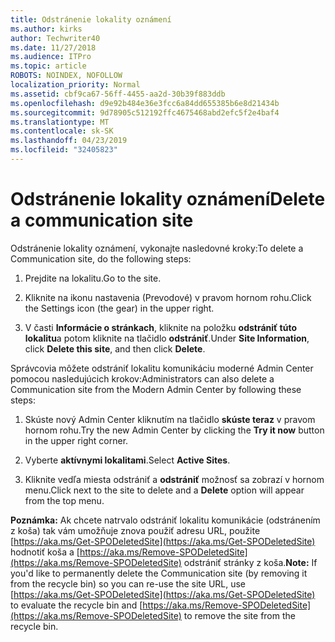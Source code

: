```yaml
---
title: Odstránenie lokality oznámení
ms.author: kirks
author: Techwriter40
ms.date: 11/27/2018
ms.audience: ITPro
ms.topic: article
ROBOTS: NOINDEX, NOFOLLOW
localization_priority: Normal
ms.assetid: cbf9ca67-56ff-4455-aa2d-30b39f883ddb
ms.openlocfilehash: d9e92b484e36e3fcc6a84dd655385b6e8d21434b
ms.sourcegitcommit: 9d78905c512192ffc4675468abd2efc5f2e4baf4
ms.translationtype: MT
ms.contentlocale: sk-SK
ms.lasthandoff: 04/23/2019
ms.locfileid: "32405823"
---
```

# <a name="delete-a-communication-site"></a><span data-ttu-id="d6749-102">Odstránenie lokality oznámení</span><span class="sxs-lookup"><span data-stu-id="d6749-102">Delete a communication site</span></span>

<span data-ttu-id="d6749-103">Odstránenie lokality oznámení, vykonajte nasledovné kroky:</span><span class="sxs-lookup"><span data-stu-id="d6749-103">To delete a Communication site, do the following steps:</span></span> 
  
1. <span data-ttu-id="d6749-104">Prejdite na lokalitu.</span><span class="sxs-lookup"><span data-stu-id="d6749-104">Go to the site.</span></span> 
  
2. <span data-ttu-id="d6749-105">Kliknite na ikonu nastavenia (Prevodové) v pravom hornom rohu.</span><span class="sxs-lookup"><span data-stu-id="d6749-105">Click the Settings icon (the gear) in the upper right.</span></span> 
  
3. <span data-ttu-id="d6749-106">V časti **Informácie o stránkach**, kliknite na položku **odstrániť túto lokalitu**a potom kliknite na tlačidlo **odstrániť**.</span><span class="sxs-lookup"><span data-stu-id="d6749-106">Under **Site Information**, click **Delete this site**, and then click **Delete**.</span></span> 
  
<span data-ttu-id="d6749-107">Správcovia môžete odstrániť lokalitu komunikáciu moderné Admin Center pomocou nasledujúcich krokov:</span><span class="sxs-lookup"><span data-stu-id="d6749-107">Administrators can also delete a Communication site from the Modern Admin Center by following these steps:</span></span> 
  
1. <span data-ttu-id="d6749-108">Skúste nový Admin Center kliknutím na tlačidlo **skúste teraz** v pravom hornom rohu.</span><span class="sxs-lookup"><span data-stu-id="d6749-108">Try the new Admin Center by clicking the **Try it now** button in the upper right corner.</span></span> 
  
2. <span data-ttu-id="d6749-109">Vyberte **aktívnymi lokalitami**.</span><span class="sxs-lookup"><span data-stu-id="d6749-109">Select **Active Sites**.</span></span> 
  
3. <span data-ttu-id="d6749-110">Kliknite vedľa miesta odstrániť a **odstrániť** možnosť sa zobrazí v hornom menu.</span><span class="sxs-lookup"><span data-stu-id="d6749-110">Click next to the site to delete and a **Delete** option will appear from the top menu.</span></span> 
  
 <span data-ttu-id="d6749-111">**Poznámka:** Ak chcete natrvalo odstrániť lokalitu komunikácie (odstránením z koša) tak vám umožňuje znova použiť adresu URL, použite [https://aka.ms/Get-SPODeletedSite](https://aka.ms/Get-SPODeletedSite) hodnotiť koša a [https://aka.ms/Remove-SPODeletedSite](https://aka.ms/Remove-SPODeletedSite) odstrániť stránky z koša.</span><span class="sxs-lookup"><span data-stu-id="d6749-111">**Note:** If you'd like to permanently delete the Communication site (by removing it from the recycle bin) so you can re-use the site URL, use [https://aka.ms/Get-SPODeletedSite](https://aka.ms/Get-SPODeletedSite) to evaluate the recycle bin and [https://aka.ms/Remove-SPODeletedSite](https://aka.ms/Remove-SPODeletedSite) to remove the site from the recycle bin.</span></span> 
  

